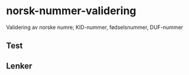# norsk-nummer-validering
Validering av norske numre; KID-nummer, fødselsnummer, DUF-nummer

## Test

## Lenker